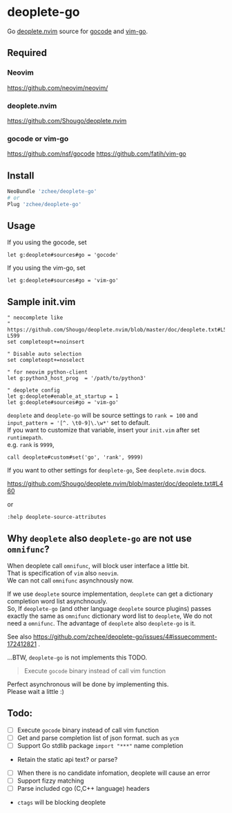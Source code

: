 # deoplete-go
Go [deoplete.nvim](https://github.com/Shougo/deoplete.nvim) source for [gocode](https://github.com/nsf/gocode) and [vim-go](https://github.com/fatih/vim-go).


## Required

### Neovim
https://github.com/neovim/neovim/

### deoplete.nvim
https://github.com/Shougo/deoplete.nvim

### gocode or vim-go
https://github.com/nsf/gocode
https://github.com/fatih/vim-go


## Install

```bash
NeoBundle 'zchee/deoplete-go'
# or
Plug 'zchee/deoplete-go'
```

## Usage
If you using the gocode, set

```vim
let g:deoplete#sources#go = 'gocode'
```

If you using the vim-go, set

```vim
let g:deoplete#sources#go = 'vim-go'
```

## Sample init.vim

```vim
" neocomplete like
" https://github.com/Shougo/deoplete.nvim/blob/master/doc/deoplete.txt#L594-L599
set completeopt+=noinsert

" Disable auto selection
set completeopt+=noselect

" for neovim python-client
let g:python3_host_prog  = '/path/to/python3'

" deoplete config
let g:deoplete#enable_at_startup = 1
let g:deoplete#sources#go = 'vim-go'
```

`deoplete` and `deoplete-go` will be source settings to `rank = 100` and `input_pattern = '[^. \t0-9]\.\w*'` set to default.  
If you want to customize that variable, insert your `init.vim` after set `runtimepath`.  
e.g. `rank` is `9999`,

```vim
call deoplete#custom#set('go', 'rank', 9999)
```

If you want to other settings for `deoplete-go`, See `deoplete.nvim` docs.

https://github.com/Shougo/deoplete.nvim/blob/master/doc/deoplete.txt#L460

or

```vim
:help deoplete-source-attributes
```


## Why `deoplete` also `deoplete-go` are not use `omnifunc`?
When deoplete call `omnifunc`, will block user interface a little bit.  
That is specification of `vim` also `neovim`.  
We can not call `omnifunc` asynchnously now.

If we use `deoplete` source implementation, `deoplete` can get a dictionary completion word list asynchnously.  
So, If `deoplete-go` (and other language `deoplete` source plugins) passes exactly the same as `omnifunc` dictionary word list to `deoplete`, We do not need a `omnifunc`.
The advantage of `deoplete` also `deoplete-go` is it.

See also https://github.com/zchee/deoplete-go/issues/4#issuecomment-172412821 .  

...BTW, `deoplete-go` is not implements this TODO.

> Execute `gocode` binary instead of call vim function

Perfect asynchronous will be done by implementing this.  
Please wait a little :)

Todo:
-----
- [ ] Execute `gocode` binary instead of call vim function
- [ ] Get and parse completion list of json format. such as `ycm`
- [ ] Support Go stdlib package `import "***"` name completion
 - Retain the static api text? or parse?
- [ ] When there is no candidate infomation, deoplete will cause an error
- [ ] Support fizzy matching
- [ ] Parse included cgo (C,C++ language) headers
 - `ctags` will be blocking deoplete
